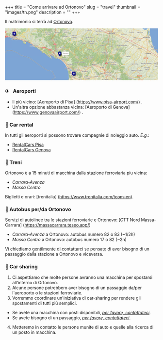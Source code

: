 +++
title = "Come arrivare ad Ortonovo"
slug = "travel"
thumbnail = "images/tn.png"
description = ""
+++

Il matrimonio si terrà ad [Ortonovo](https://it.wikipedia.org/wiki/Ortonovo).

<a target="_blank" rel="noopener noreferrer" href="http://umap.openstreetmap.fr/en/map/cp2019_288748#9/44.2009/10.4370"><img src="img/ortonovo_airports.png" alt="ortonovo_map"></a>

### <span class='iconsize'>✈</span>  &ensp;Aeroporti

* Il più vicino: [Aeroporto di Pisa] (https://www.pisa-airport.com/) .
* Un'altra opzione abbastanza vicina: [Aeroporto di Genova] (https://www.genovaairport.com/) .

### <span class='iconsize'>🚗</span> Car rental
In tutti gli aeroporti si possono trovare compagnie di noleggio auto. _E.g._:

* [RentalCars Pisa](https://www.rentalcars.com/en/airport/it/psa/?affiliateCode=msn_new_row&preflang=en&label=msn-39uoIQWB6JCk1jN0bmR29w-76003781912160&adcamp=Airports%20-%20Italy&adco=cpc&utm_medium=cpc&utm_source=bing&utm_term=39uoIQWB6JCk1jN0bmR29w&msclkid=2448ee6968a91d729680b22ddf26963c) 
* [RentalCars Genova](https://www.rentalcars.com/en/airport/ch/gva/?affiliateCode=msn_new_row&preflang=en&label=msn-pFOrQvR3ih4LFY6aMxwlFQ-75591465074382&adcamp=Airports%20-%20Switzerland&adco=cpc&utm_medium=cpc&utm_source=bing&utm_term=pFOrQvR3ih4LFY6aMxwlFQ&msclkid=d14e75a5c2921bf865d829e17544448e) 

### <span class='iconsize'>🚂</span> Treni
Ortonovo è a 15 minuti di macchina dalla stazione ferroviaria piu vicina:

* _Carrara-Avenza_ 
* _Massa Centro_

Biglietti e orari: [trenitalia] (https://www.trenitalia.com/tcom-en).

### <span class='iconsize'>🚌</span> Autobus per/da Ortonovo

Servizi di autolinee tra le stazioni ferroviarie e Ortonovo: [CTT Nord Massa-Carrara] (https://massacarrara.teseo.app/)

* _Carrara-Avenza_ a Ortonovo: autobus numero 82 o 83 (~1/2h)
* _Massa Centro_ a Ortonovo: autobus numero 17 o 82  (~2h)

[Vi chiediamo gentilmente di contattarci](mailto:caviranipots@gmail.com) se pensate di aver bisogno di un passaggio dalla stazione a Ortonovo e viceversa.

### <span class='iconsize'>&#129309;</span> Car sharing
1. Ci aspettiamo che molte persone avranno una macchina per spostarsi all'interno di Ortonovo.
2. Alcune persone potrebbero aver bisogno di un passaggio da/per l'aeroporto o le stazioni ferroviarie.
3. Vorremmo coordinare un'iniziativa di car-sharing per rendere gli spostamenti di tutti più semplici.
  * Se avete una macchina con posti disponibili, *[per favore, contattateci](https://docs.google.com/forms/d/e/1FAIpQLScJLmbVqMeDLjNyuYsAIG8bULhX4dJW82KQXiBOjhvQg18REA/viewform?usp=sf_link)*.
  * Se avete bisogno di un passaggio, *[per favore, contattateci](https://docs.google.com/forms/d/e/1FAIpQLSeNe8Y8DdOuJftMdVe_Y9ZdNUVcMvt7PFnieALL51_XCOfb5A/viewform?usp=sf_link)*.
4. Metteremo in contatto le persone munite di auto e quelle alla ricerca di un posto in macchina.
